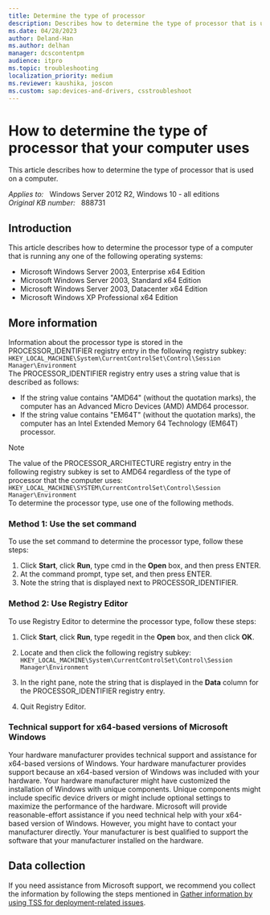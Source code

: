 ```yaml
---
title: Determine the type of processor
description: Describes how to determine the type of processor that is used on a computer.
ms.date: 04/28/2023
author: Deland-Han
ms.author: delhan
manager: dcscontentpm
audience: itpro
ms.topic: troubleshooting
localization_priority: medium
ms.reviewer: kaushika, joscon
ms.custom: sap:devices-and-drivers, csstroubleshoot
---
```

# How to determine the type of processor that your computer uses

This article describes how to determine the type of processor that is used on a computer.

_Applies to:_ &nbsp; Windows Server 2012 R2, Windows 10 - all editions  
_Original KB number:_ &nbsp; 888731

## Introduction

This article describes how to determine the processor type of a computer that is running any one of the following operating systems:  

- Microsoft Windows Server 2003, Enterprise x64 Edition  
- Microsoft Windows Server 2003, Standard x64 Edition
- Microsoft Windows Server 2003, Datacenter x64 Edition
- Microsoft Windows XP Professional x64 Edition

## More information

Information about the processor type is stored in the PROCESSOR_IDENTIFIER registry entry in the following registry subkey:  
`HKEY_LOCAL_MACHINE\System\CurrentControlSet\Control\Session Manager\Environment`  
The PROCESSOR_IDENTIFIER registry entry uses a string value that is described as follows:  

- If the string value contains "AMD64" (without the quotation marks), the computer has an Advanced Micro Devices (AMD) AMD64 processor.
- If the string value contains "EM64T" (without the quotation marks), the computer has an Intel Extended Memory 64 Technology (EM64T) processor.  

> [!NOTE]
> The value of the PROCESSOR_ARCHITECTURE registry entry in the following registry subkey is set to AMD64 regardless of the type of processor that the computer uses: `HKEY_LOCAL_MACHINE\SYSTEM\CurrentControlSet\Control\Session Manager\Environment`  
To determine the processor type, use one of the following methods.

### Method 1: Use the set command

To use the set command to determine the processor type, follow these steps:  

1. Click **Start**, click **Run**, type cmd in the **Open** box, and then press ENTER.
2. At the command prompt, type set, and then press ENTER.
3. Note the string that is displayed next to PROCESSOR_IDENTIFIER.

### Method 2: Use Registry Editor

To use Registry Editor to determine the processor type, follow these steps:  

1. Click **Start**, click **Run**, type regedit in the **Open** box, and then click **OK**.
2. Locate and then click the following registry subkey:  
`HKEY_LOCAL_MACHINE\System\CurrentControlSet\Control\Session Manager\Environment`  

3. In the right pane, note the string that is displayed in the **Data** column for the PROCESSOR_IDENTIFIER registry entry.
4. Quit Registry Editor.  

### Technical support for x64-based versions of Microsoft Windows

Your hardware manufacturer provides technical support and assistance for x64-based versions of Windows. Your hardware manufacturer provides support because an x64-based version of Windows was included with your hardware. Your hardware manufacturer might have customized the installation of Windows with unique components. Unique components might include specific device drivers or might include optional settings to maximize the performance of the hardware. Microsoft will provide reasonable-effort assistance if you need technical help with your x64-based version of Windows. However, you might have to contact your manufacturer directly. Your manufacturer is best qualified to support the software that your manufacturer installed on the hardware.

## Data collection

If you need assistance from Microsoft support, we recommend you collect the information by following the steps mentioned in [Gather information by using TSS for deployment-related issues](../../windows-client/windows-troubleshooters/gather-information-using-tss-deployment.md).
